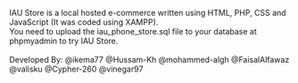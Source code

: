 IAU Store is a local hosted e-commerce written using HTML, PHP, CSS and JavaScript (It was coded using XAMPP).<br>
You need to upload the iau_phone_store.sql file to your database at phpmyadmin to try IAU Store.<br><br>
Developed By: @ikema77 @Hussam-Kh @mohammed-algh @FaisalAlfawaz @valisku @Cypher-260 @vinegar97